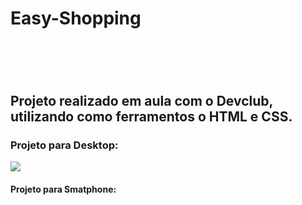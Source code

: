 <h1>Easy-Shopping<h1></h1>
<br>
<br>
<h2>Projeto realizado em aula com o Devclub, utilizando como ferramentos o HTML e CSS.</h2>
  <h3> Projeto para Desktop:</h3>
<img src="https://github.com/lwmoreira/easy-shooping/blob/master/img/imagem_easy-shopping_Desktop.png?raw=true" />
<h4>Projeto para Smatphone:</h4>

